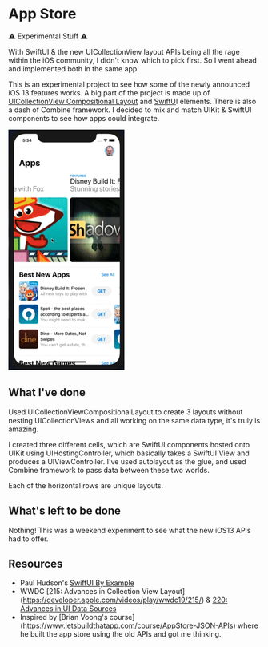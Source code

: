 # App Store 
⚠️ Experimental Stuff ⚠️ 

With SwiftUI & the new UICollectionView layout APIs being all the rage within the iOS community, I didn't know which to pick first. So I went ahead and implemented both in the same app.


This is an experimental project to see how some of the newly announced iOS 13 features works. A big part of the project is made up of[ UICollectionView Compositional Layout](https://developer.apple.com/documentation/uikit/views_and_controls/collection_views/using_collection_view_compositional_layouts_and_diffable_data_sources) and [SwiftU](https://developer.apple.com/xcode/swiftui/)I elements. There is also a dash of Combine framework. I decided to mix and match UIKit & SwiftUI components to see how apps could integrate.

![app store gif](Resources/appstore.gif)

## What I've done
Used UICollectionViewCompositionalLayout to create 3 layouts without nesting UICollectionViews and all working on the same data type, it's truly is amazing.

I created three different cells, which are SwiftUI components hosted onto UIKit using UIHostingController, which basically takes a SwiftUI View and produces a UIViewController. I've used autolayout as the glue, and used Combine framework to pass data between these two worlds.

Each of the horizontal rows are unique layouts.

## What's left to be done

Nothing! This was a weekend experiment to see what the new iOS13 APIs had to offer.


## Resources

- Paul Hudson's [SwiftUI By Example](https://www.hackingwithswift.com/quick-start/swiftui) 
- WWDC [215: Advances in Collection View Layout] (https://developer.apple.com/videos/play/wwdc19/215/) & [220: Advances in UI Data Sources](https://developer.apple.com/videos/play/wwdc19/220/)
- Inspired by [Brian Voong's course] (https://www.letsbuildthatapp.com/course/AppStore-JSON-APIs) where he built the app store using the old APIs and got me thinking.
